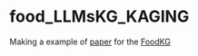 # food_LLMsKG_KAGING

Making a example of [paper]( https://arxiv.org/pdf/2306.04136.pdf) for the [FoodKG](https://github.com/foodkg/foodkg.github.io)

